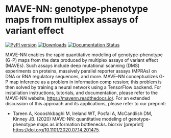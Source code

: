 MAVE-NN: genotype-phenotype maps from multiplex assays of variant effect
========================================================================

[![PyPI version](https://badge.fury.io/py/mavenn.svg)](https://badge.fury.io/py/mavenn)
[![Downloads](https://static.pepy.tech/personalized-badge/mavenn?period=total&units=international_system&left_color=black&right_color=blue&left_text=Downloads)](https://pepy.tech/project/mavenn)
[![Documentation Status](https://readthedocs.org/projects/mavenn/badge/?version=latest)](https://mavenn.readthedocs.io/en/latest/?badge=latest)


MAVE-NN enables the rapid quantitative modeling of genotype-phenotype (G-P) maps from the data produced by multiplex assays of variant effect (MAVEs). Such assays include deep mutational scanning (DMS) experiments on proteins, massively parallel reporter assays (MPRAs) on DNA or RNA regulatory sequences, and more. MAVE-NN conceptualizes G-P map inference as a problem in information comp ression; this problem is then solved by training a neural network using a TensorFlow backend. For installation instructions, tutorials, and documentation, please refer to the MAVE-NN website, https://mavenn.readthedocs.io/. For an extended discussion of this approach and its applications, please refer to our preprint:

* Tareen A, Koooshkbaghi M, Ireland WT, Posfai A, McCandlish DM, Kinney JB. (2020) MAVE-NN: quantitative modeling of genotype-phenotype maps as information bottlenecks. biorxiv [preprint] https://doi.org/10.1101/2020.07.14.201475.
